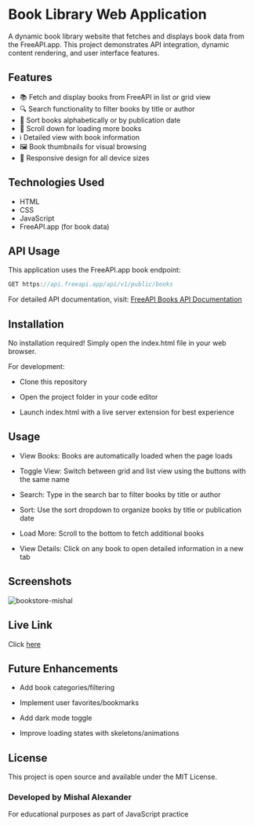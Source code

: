 # Book Library Web Application

A dynamic book library website that fetches and displays book data from the FreeAPI.app. This project demonstrates API integration, dynamic content rendering, and user interface features.

## Features

- 📚 Fetch and display books from FreeAPI in list or grid view
- 🔍 Search functionality to filter books by title or author
- 🔄 Sort books alphabetically or by publication date
- 📖 Scroll down for loading more books
- ℹ️ Detailed view with book information
- 🖼️ Book thumbnails for visual browsing
- 🎨 Responsive design for all device sizes

## Technologies Used

- HTML
- CSS
- JavaScript
- FreeAPI.app (for book data)

## API Usage

This application uses the FreeAPI.app book endpoint:

```javascript
GET https://api.freeapi.app/api/v1/public/books
```

For detailed API documentation, visit:
[FreeAPI Books API Documentation](https://freeapi.hashnode.space/api-guide/apireference/getBooks)

## Installation

No installation required! Simply open the index.html file in your web browser.

For development:

- Clone this repository

- Open the project folder in your code editor

- Launch index.html with a live server extension for best experience

## Usage

- View Books: Books are automatically loaded when the page loads

- Toggle View: Switch between grid and list view using the buttons with the same name

- Search: Type in the search bar to filter books by title or author

- Sort: Use the sort dropdown to organize books by title or publication date

- Load More: Scroll to the bottom to fetch additional books

- View Details: Click on any book to open detailed information in a new tab


## Screenshots

![bookstore-mishal](https://github.com/user-attachments/assets/3f7df7c2-de1f-4f81-ad26-c086e6646d77)


## Live Link

Click [here](https://bookstore-eight-coral.vercel.app/)


## Future Enhancements

- Add book categories/filtering

- Implement user favorites/bookmarks

- Add dark mode toggle

- Improve loading states with skeletons/animations

## License

This project is open source and available under the MIT License.

### Developed by Mishal Alexander
For educational purposes as part of JavaScript practice
